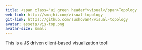 ```yaml
---
title: <span class="ui green header">visual</span>Topology
web-link: http://smajhi.com/visual-topology
git-link: https://github.com/sushovan4/visual-topology
avatar: assets/vis-top.png
avatar-size: small
---
```

This is a JS driven client-based visualization tool
